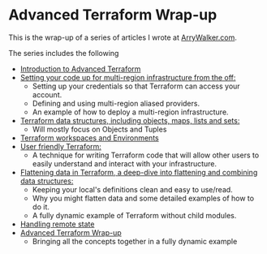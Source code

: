 # Advanced Terraform Wrap-up

This is the wrap-up of a series of articles I wrote at [ArryWalker.com](https://arrywalker.com).

The series includes the following
* [Introduction to Advanced Terraform](/articles/tf/introduction-advanced-terraform)
* [Setting your code up for multi-region infrastructure from the off:](/articles/tf/terraform-setup-providers-multi-region)
    * Setting up your credentials so that Terraform can access your account.
    * Defining and using multi-region aliased providers.
    * An example of how to deploy a multi-region infrastructure.
* [Terraform data structures, including objects, maps, lists and sets:](/articles/tf/terraform-data-structures-objects-maps)
    * Will mostly focus on Objects and Tuples
* [Terraform workspaces and Environments](/articles/tf/terraform-workspaces-environments)
* [User friendly Terraform:](/articles/tf/user-friendly-terraform)
    * A technique for writing Terraform code that will allow other users to easily understand and interact with your infrastructure.
* [Flattening data in Terraform, a deep-dive into flattening and combining data structures:](/articles/tf/flattening-data-terraform)
    * Keeping your local's definitions clean and easy to use/read.
    * Why you might flatten data and some detailed examples of how to do it.
    * A fully dynamic example of Terraform without child modules.
* [Handling remote state](/articles/tf/terraform-cloud-remote-state)
* [Advanced Terraform Wrap-up](/articles/tf/advanced-terraform-wrap-up)
    * Bringing all the concepts together in a fully dynamic example